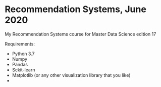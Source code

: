 # Recommendation Systems, June 2020

My Recommendation Systems course for Master Data Science edition 17

Requirements:

- Python 3.7
- Numpy
- Pandas
- Sckit-learn
- Matplotlib (or any other visualization library that you like)
- 
